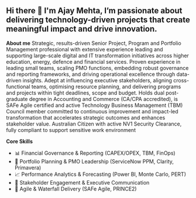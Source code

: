 ## Hi there 👋 I'm Ajay Mehta, I’m passionate about delivering technology-driven projects that create meaningful impact and drive innovation.

**About me**
Strategic, results-driven Senior Project, Program and Portfolio Management professional with extensive experience leading and supporting large-scale digital and IT transformation initiatives across higher education, energy, defence and financial services. Proven experience in leading small teams, scaling PMO functions, embedding robust governance and reporting frameworks, and driving operational excellence through data-driven insights. Adept at influencing executive stakeholders, aligning cross-functional teams, optimising resource planning, and delivering programs and projects within tight deadlines, scope and budget. Holds dual post-graduate degree in Accounting and Commerce (CA/CPA accredited), is SAFe Agile certified and active Technology Business Management (TBM) Council member committed to continuous improvement and impact-led transformation that accelerates strategic outcomes and enhances stakeholder value. Australian Citizen with active NV1 Security Clearance, fully compliant to support sensitive work environment

**Core Skills**
- 📊 Financial Governance & Reporting (CAPEX/OPEX, TBM, FinOps)
- 📁 Portfolio Planning & PMO Leadership (ServiceNow PPM, Clarity, Primavera)
- 📈 Performance Analytics & Forecasting (Power BI, Monte Carlo, PERT)
- 🤝 Stakeholder Engagement & Executive Communication
- 🔄 Agile & Waterfall Delivery (SAFe Agile, PRINCE2)


<!--
**ajaygmehta/ajaygmehta** is a ✨ _special_ ✨ repository because its `README.md` (this file) appears on your GitHub profile.

Here are some ideas to get you started:

- 🔭 I’m currently working on ...
- 🌱 I’m currently learning ...
- 👯 Open to collaboration on transformation, reporting, and operational learning
- 🤔 I’m looking for help with ...
- 💬 Ask me about ...
- 📫 How to reach me: ...
- 😄 Pronouns: ...
- ⚡ Fun fact: ...
-->
